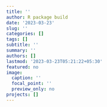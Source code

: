 ```yaml
---
title: ''
author: R package build
date: '2023-03-23'
slug: ''
categories: []
tags: []
subtitle: ''
summary: ''
authors: []
lastmod: '2023-03-23T05:21:22+05:30'
featured: no
image:
  caption: ''
  focal_point: ''
  preview_only: no
projects: []
---
```

